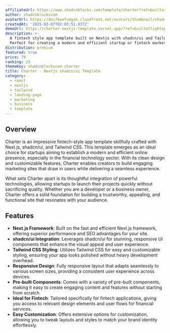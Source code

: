 ```yaml
---
affiliateUrl: https://www.shadcnblocks.com/template/charter?ref=builtatlightspeed
author: shadcnblockscom
avatarUrl: https://deifkwefumgah.cloudfront.net/avatars/thumbnail/shadcnblockscom-shadcn-blocks-avatar-medium.webp
createdAt: '2025-03-07T02:03:51.037Z'
demoUrl: https://charter-nextjs-template.vercel.app/?ref=builtatlightspeed
description: >-
  A fintech style app template built on Nextjs with shadcn/ui and Tailwind.
  Perfect for creating a modern and efficient startup or fintech marketing site
distribution: premium
featured: true
price: 79
ranking: 23
themeKey: shadcnblockscom-charter
title: Charter - Nextjs shadcn/ui Template
category:
  - react
  - nextjs
  - tailwind
  - landing-page
  - marketing
  - business
  - template
---
```

## Overview
Charter is an impressive fintech-style app template skillfully crafted with Next.js, shadcn/ui, and Tailwind CSS. This template emerges as an ideal choice for startups aiming to establish a modern and efficient online presence, especially in the financial technology sector. With its clean design and customizable features, Charter enables creators to build engaging marketing sites that draw in users while delivering a seamless experience.

What sets Charter apart is its thoughtful integration of powerful technologies, allowing startups to launch their projects quickly without sacrificing quality. Whether you are a developer or a business owner, Charter offers a solid foundation for building a trustworthy, appealing, and functional site that resonates with your audience.

## Features
- **Next.js Framework**: Built on the fast and efficient Next.js framework, offering superior performance and SEO advantages for your site.
- **shadcn/ui Integration**: Leverages shadcn/ui for stunning, responsive UI components that enhance the visual appeal and user experience.
- **Tailwind CSS Styling**: Utilizes Tailwind CSS for easy and customizable styling, ensuring your app looks polished without heavy development overhead.
- **Responsive Design**: Fully responsive layout that adapts seamlessly to various screen sizes, providing a consistent user experience across devices.
- **Pre-built Components**: Comes with a variety of pre-built components, making it easy to create engaging content and features without starting from scratch.
- **Ideal for Fintech**: Tailored specifically for fintech applications, giving you access to relevant design elements and user flows for financial services.
- **Easy Customization**: Offers extensive options for customization, allowing you to tweak layouts and styles to match your brand identity effortlessly.
